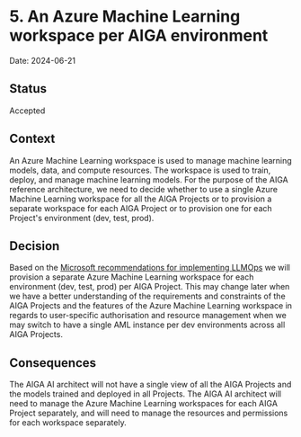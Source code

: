 # 5. An Azure Machine Learning workspace per AIGA environment

Date: 2024-06-21

## Status

Accepted

## Context

An Azure Machine Learning workspace is used to manage machine learning models, data, and compute resources. The workspace is used to train, deploy, and manage machine learning models.
For the purpose of the AIGA reference architecture, we need to decide whether to use a single Azure Machine Learning workspace for all the AIGA Projects or to provision a separate workspace for each AIGA Project or to provision one for each Project's environment (dev, test, prod).

## Decision

Based on the [Microsoft recommendations for implementing LLMOps](https://learn.microsoft.com/en-us/azure/machine-learning/prompt-flow/how-to-end-to-end-llmops-with-prompt-flow?view=azureml-api-2) we will provision a separate Azure Machine Learning workspace for each environment (dev, test, prod) per AIGA Project. This may change later when we have a better understanding of the requirements and constraints of the AIGA Projects and the features of the Azure Machine Learning workspace in regards to user-specific authorisation and resource management when we may switch to have a single AML instance per dev environments across all AIGA Projects.

## Consequences

The AIGA AI architect will not have a single view of all the AIGA Projects and the models trained and deployed in all Projects. The AIGA AI architect will need to manage the Azure Machine Learning workspaces for each AIGA Project separately, and will need to manage the resources and permissions for each workspace separately.
